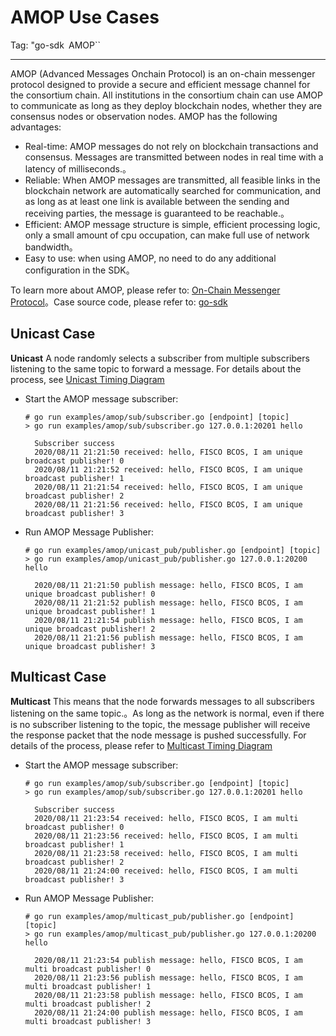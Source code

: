 # AMOP Use Cases

Tag: "go-sdk`` ``AMOP``

----

AMOP (Advanced Messages Onchain Protocol) is an on-chain messenger protocol designed to provide a secure and efficient message channel for the consortium chain. All institutions in the consortium chain can use AMOP to communicate as long as they deploy blockchain nodes, whether they are consensus nodes or observation nodes. AMOP has the following advantages:

- Real-time: AMOP messages do not rely on blockchain transactions and consensus. Messages are transmitted between nodes in real time with a latency of milliseconds.。
- Reliable: When AMOP messages are transmitted, all feasible links in the blockchain network are automatically searched for communication, and as long as at least one link is available between the sending and receiving parties, the message is guaranteed to be reachable.。
- Efficient: AMOP message structure is simple, efficient processing logic, only a small amount of cpu occupation, can make full use of network bandwidth。
- Easy to use: when using AMOP, no need to do any additional configuration in the SDK。

To learn more about AMOP, please refer to: [On-Chain Messenger Protocol](https://fisco-bcos-documentation.readthedocs.io/zh_CN/latest/docs/manual/amop_protocol.html)。Case source code, please refer to: [go-sdk](https://github.com/FISCO-BCOS/go-sdk)

## Unicast Case

**Unicast** A node randomly selects a subscriber from multiple subscribers listening to the same topic to forward a message. For details about the process, see [Unicast Timing Diagram](https://fisco-bcos-documentation.readthedocs.io/zh_CN/latest/docs/design/p2p/p2p.html#id11)

- Start the AMOP message subscriber:

    ```shell
    # go run examples/amop/sub/subscriber.go [endpoint] [topic]
    > go run examples/amop/sub/subscriber.go 127.0.0.1:20201 hello

      Subscriber success
      2020/08/11 21:21:50 received: hello, FISCO BCOS, I am unique broadcast publisher! 0
      2020/08/11 21:21:52 received: hello, FISCO BCOS, I am unique broadcast publisher! 1
      2020/08/11 21:21:54 received: hello, FISCO BCOS, I am unique broadcast publisher! 2
      2020/08/11 21:21:56 received: hello, FISCO BCOS, I am unique broadcast publisher! 3
    ```

- Run AMOP Message Publisher:

    ```shell
    # go run examples/amop/unicast_pub/publisher.go [endpoint] [topic]
    > go run examples/amop/unicast_pub/publisher.go 127.0.0.1:20200 hello

      2020/08/11 21:21:50 publish message: hello, FISCO BCOS, I am unique broadcast publisher! 0
      2020/08/11 21:21:52 publish message: hello, FISCO BCOS, I am unique broadcast publisher! 1
      2020/08/11 21:21:54 publish message: hello, FISCO BCOS, I am unique broadcast publisher! 2
      2020/08/11 21:21:56 publish message: hello, FISCO BCOS, I am unique broadcast publisher! 3
    ```

## Multicast Case

**Multicast** This means that the node forwards messages to all subscribers listening on the same topic.。As long as the network is normal, even if there is no subscriber listening to the topic, the message publisher will receive the response packet that the node message is pushed successfully. For details of the process, please refer to [Multicast Timing Diagram](https://fisco-bcos-documentation.readthedocs.io/zh_CN/latest/docs/design/p2p/p2p.html#id12)

- Start the AMOP message subscriber:

    ```shell
    # go run examples/amop/sub/subscriber.go [endpoint] [topic]
    > go run examples/amop/sub/subscriber.go 127.0.0.1:20201 hello

      Subscriber success
      2020/08/11 21:23:54 received: hello, FISCO BCOS, I am multi broadcast publisher! 0
      2020/08/11 21:23:56 received: hello, FISCO BCOS, I am multi broadcast publisher! 1
      2020/08/11 21:23:58 received: hello, FISCO BCOS, I am multi broadcast publisher! 2
      2020/08/11 21:24:00 received: hello, FISCO BCOS, I am multi broadcast publisher! 3
    ```

- Run AMOP Message Publisher:

    ```shell
    # go run examples/amop/multicast_pub/publisher.go [endpoint] [topic]
    > go run examples/amop/multicast_pub/publisher.go 127.0.0.1:20200 hello

      2020/08/11 21:23:54 publish message: hello, FISCO BCOS, I am multi broadcast publisher! 0
      2020/08/11 21:23:56 publish message: hello, FISCO BCOS, I am multi broadcast publisher! 1
      2020/08/11 21:23:58 publish message: hello, FISCO BCOS, I am multi broadcast publisher! 2
      2020/08/11 21:24:00 publish message: hello, FISCO BCOS, I am multi broadcast publisher! 3
    ```
